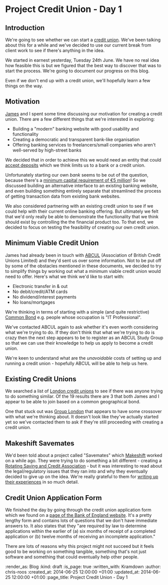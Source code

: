 Project Credit Union - Day 1
============================

## Introduction

We're going to see whether we can start a [credit union][]. We've been talking about this for a while and we've decided to use our current break from client work to see if there's anything in the idea.

We started in earnest yesterday, Tuesday 24th June. We have no real idea how feasible this is but we figured that the best way to discover that was to start the process. We're going to document our progress on this blog.

Even if we don't end up with a credit union, we'll hopefully learn a few things on the way.

## Motivation

[James][] and I spent some time discussing our motivation for creating a credit union. There are a few different things that we're interested in exploring:

* Building a "modern" banking website with good usability and functionality
* Creating a democratic and transparent bank-like organisation
* Offering banking services to freelancers/small companies who aren't well-served by high-street banks

We decided that in order to achieve this we would need an entity that could [accept deposits][] which we think limits us to a bank or a credit union.

Unfortunately starting our own *bank* seems to be out of the question, because there's a [minimum capital requirement of €5 million][BoE New Bank Application]! So we discussed building an alternative interface to an existing banking website, and even building something entirely separate that streamlined the process of getting transaction data from existing bank websites. 

We also considered partnering with an existing credit union to see if we could help with their current online banking offering. But ultimately we felt that we'd only really be able to demonstrate the functionality that we think should exist by controlling the the financial product too. To that end, we decided to focus on testing the feasibility of creating our own credit union.

## Minimum Viable Credit Union

James had already been in touch with [ABCUL][] (Association of British Credit Unions Limited) and they'd sent us over some information. Not to be put off by some of the obstacles mentioned in these documents, we decided to try to simplify things by working out what a minimum viable credit union would need to offer. Here's what we think we'd like to start with:

* Electronic transfer in & out
* No debit/credit/ATM cards
* No dividend/interest payments
* No loans/mortgages

We're thinking in terms of starting with a simple (and quite restrictive) [Common Bond][] e.g. people whose occupation is "IT Professional".

We've contacted ABCUL again to ask whether it's even worth considering what we're trying to do. If they don't think that what we're trying to do is crazy then the next step appears to be to register as an ABCUL Study Group so that we can use their knowledge to help us apply to become a credit union.

We're keen to understand what are the _unavoidable_ costs of setting up and running a credit union - hopefully ABCUL will be able to help us here.

## Existing Credit Unions

We searched a list of [London credit unions][] to see if there was anyone trying to do something similar. Of the 19 results there are 3 that both James and I appear to be able to join based on a common geographical bond.

One that stuck out was [Group London][] that appears to have some crossover with what we're thinking about. It doesn't look like they've actually started yet so we've contacted them to ask if they're still proceeding with creating a credit union.

## Makeshift Savemates

We'd been told about a project called "Savemates" which [Makeshift][] worked on a while ago. They were trying to do something a bit different - creating a [Rotating Saving and Credit Association][] - but it was interesting to read about the legal/regulatory issues that they ran into and why they eventually decided to give up on the idea. We're really grateful to them for [writing up their experiences][Savemates] in so much detail.

## Credit Union Application Form

We finished the day by going through the credit union application form which we found on a [page of the Bank of England website][BoE New Credit Union Application]. It's a pretty lengthy form and contains lots of questions that we don't have immediate answers to. It also states that they "are required by law to determine applications within the earlier of (a) six months of receipt of a completed application or (b) twelve months of receiving an incomplete application."

There are lots of reasons why this project might not succeed but it feels good to be working on something tangible, something that's not just software and something that could eventually help other people.

[ABCUL]: http://www.abcul.org/
[BoE New Credit Union Application]: http://www.bankofengland.co.uk/pra/Pages/authorisations/newfirm/creditunion.aspx
[BoE New Bank Application]: http://www.bankofengland.co.uk/pra/Pages/authorisations/newfirm/banking.aspx
[credit union]: http://en.wikipedia.org/wiki/Credit_union
[Group London]: https://blog.grouplondon.co.uk/2013/10/15/hello-welcome-to-group-london/
[James]: /james-mead
[London credit unions]: http://www.findyourcreditunion.co.uk/home?search=true&homepostcode=&city=london&workpostcode=ec2a+2be&employer=&associations=#resultsheading
[Makeshift]: http://makeshift.io/
[Rotating Saving and Credit Association]: http://en.wikipedia.org/wiki/Rotating_Savings_and_Credit_Association
[Savemates]: http://writing.makeshift.io/pieces/things-we-learnt-trying-and-failing-to-build-a-regulated-social-savings-service-called-savemates
[Common Bond]: http://en.wikipedia.org/wiki/Bond_of_association
[accept deposits]: http://www.legislation.gov.uk/uksi/2001/544/part/II/chapter/II/made

:render_as: Blog
:kind: draft
:is_page: true
:written_with: Kramdown
:author: chris-roos
:created_at: 2014-06-25 12:00:00 +01:00
:updated_at: 2014-06-25 12:00:00 +01:00
:page_title: Project Credit Union - Day 1
